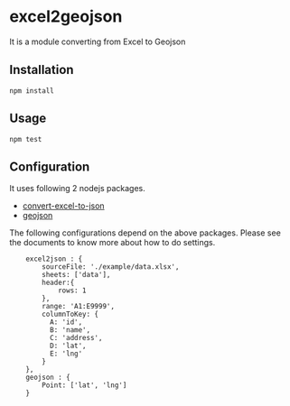 # excel2geojson
It is a module converting from Excel to Geojson

## Installation
```
npm install
```

## Usage

```
npm test
```

## Configuration

It uses following 2 nodejs packages.
* [convert-excel-to-json](https://www.npmjs.com/package/convert-excel-to-json)
* [geojson](https://www.npmjs.com/package/geojson)

The following configurations depend on the above packages. Please see the documents to know more about how to do settings.

```
    excel2json : {
        sourceFile: './example/data.xlsx',
        sheets: ['data'],
        header:{
            rows: 1
        },
        range: 'A1:E9999',
        columnToKey: {
          A: 'id',
          B: 'name',
          C: 'address',
          D: 'lat',
          E: 'lng'
        }
    },
    geojson : {
        Point: ['lat', 'lng']
    }
```
